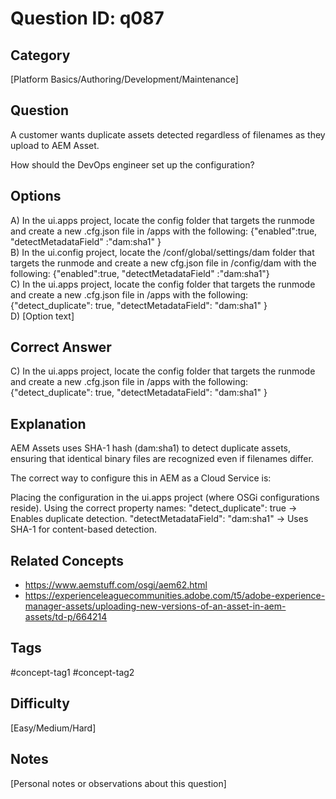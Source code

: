 # Question ID: q087

## Category
[Platform Basics/Authoring/Development/Maintenance]

## Question
A customer wants duplicate assets detected regardless of filenames as they upload to AEM Asset.

How should the DevOps engineer set up the configuration?

## Options
A) In the ui.apps project, locate the config folder that targets the runmode and create a new .cfg.json file in /apps with the following: {"enabled":true, "detectMetadataField" :"dam:sha1" } <br /> 
B) In the ui.config project, locate the /conf/global/settings/dam folder that targets the runmode and create a new cfg.json file in /config/dam with the following: {"enabled":true, "detectMetadataField" :"dam:sha1"}  <br /> 
C) In the ui.apps project, locate the config folder that targets the runmode and create a new .cfg.json file in /apps with the following: {"detect_duplicate": true, "detectMetadataField": "dam:sha1" }  <br /> 
D) [Option text]  <br /> 

## Correct Answer
C) In the ui.apps project, locate the config folder that targets the runmode and create a new .cfg.json file in /apps with the following: {"detect_duplicate": true, "detectMetadataField": "dam:sha1" } 

## Explanation
AEM Assets uses SHA-1 hash (dam:sha1) to detect duplicate assets, ensuring that identical binary files are recognized even if filenames differ.

The correct way to configure this in AEM as a Cloud Service is:

Placing the configuration in the ui.apps project (where OSGi configurations reside).
Using the correct property names:
"detect_duplicate": true → Enables duplicate detection.
"detectMetadataField": "dam:sha1" → Uses SHA-1 for content-based detection.

## Related Concepts
- https://www.aemstuff.com/osgi/aem62.html
- https://experienceleaguecommunities.adobe.com/t5/adobe-experience-manager-assets/uploading-new-versions-of-an-asset-in-aem-assets/td-p/664214

## Tags
#concept-tag1 #concept-tag2

## Difficulty
[Easy/Medium/Hard]

## Notes
[Personal notes or observations about this question]